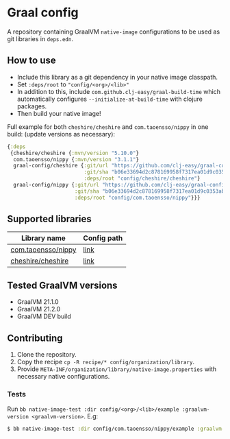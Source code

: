 # Graal config

A repository containing GraalVM `native-image` configurations to be used as git
libraries in `deps.edn`.

## How to use

- Include this library as a git dependency in your native image classpath.
- Set `:deps/root` to `"config/<org>/<lib>"`
- In addition to this, include `com.github.clj-easy/graal-build-time` which automatically configures `--initialize-at-build-time` with clojure packages.
- Then build your native image!

Full example for both `cheshire/cheshire` and `com.taoensso/nippy` in one build:
(update versions as necessary):

``` clojure
{:deps
 {cheshire/cheshire {:mvn/version "5.10.0"}
  com.taoensso/nippy {:mvn/version "3.1.1"}
  graal-config/cheshire {:git/url "https://github.com/clj-easy/graal-config"
                         :git/sha "b06e33694d2c878169958f7317ea01d9c0353ab4"
                         :deps/root "config/cheshire/cheshire"}
  graal-config/nippy {:git/url "https://github.com/clj-easy/graal-config"
                      :git/sha "b06e33694d2c878169958f7317ea01d9c0353ab4"
                      :deps/root "config/com.taoensso/nippy"}}}
```

## Supported libraries

  | Library name                                            | Config path                         |
  |---------------------------------------------------------|-------------------------------------|
  | [com.taoensso/nippy](https://github.com/ptaoussanis/nippy)  | [link](./config/com.taoensso/nippy) |
  | [cheshire/cheshire](https://github.com/dakrone/cheshire)    | [link](./config/cheshire/cheshire)  |

## Tested GraalVM versions

   - GraalVM 21.1.0
   - GraalVM 21.2.0
   - GraalVM DEV build

## Contributing

1. Clone the repository.
2. Copy the recipe `cp -R recipe/* config/organization/library`.
3. Provide `META-INF/organization/library/native-image.properties` with necessary native configurations.

### Tests

Run `bb native-image-test :dir config/<org>/<lib>/example :graalvm-version <graalvm-version>`.
E.g:

``` clojure
$ bb native-image-test :dir config/com.taoensso/nippy/example :graalvm-version 21.1.2`.
```

